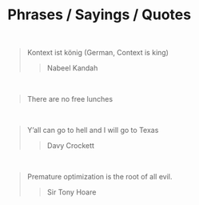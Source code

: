 # Phrases / Sayings / Quotes

<br/>

> Kontext ist könig (German, Context is king)
> > Nabeel Kandah

<br/>

> There are no free lunches

<br/>

> Y’all can go to hell and I will go to Texas
> > Davy Crockett

<br/>

> Premature optimization is the root of all evil.
> > Sir Tony Hoare

<br/>
